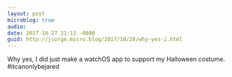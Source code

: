 ```yaml
---
layout: post
microblog: true
audio: 
date: 2017-10-27 21:13 -0800
guid: http://jsorge.micro.blog/2017/10/28/why-yes-i.html
---
```

Why yes, I did just make a watchOS app to support my Halloween costume. #itcanonlybejared
